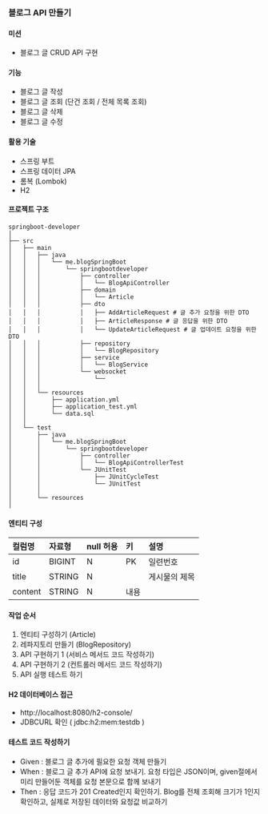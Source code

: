 ### 블로그 API 만들기

#### 미션
- 블로그 글 CRUD API 구현

#### 기능
- 블로그 글 작성
- 블로그 글 조회 (단건 조회 / 전체 목록 조회)
- 블로그 글 삭제
- 블로그 글 수정

#### 활용 기술
- 스프링 부트
- 스프링 데이터 JPA
- 롬복 (Lombok)
- H2

#### 프로젝트 구조
```
springboot-developer
│
├── src
│   ├── main
│   │   ├── java
│   │   │   └── me.blogSpringBoot
│   │   │       └── springbootdeveloper
│   │   │           ├── controller
│   │   │           │   └── BlogApiController
│   │   │           ├── domain
│   │   │           │   └── Article
│   │   │           ├── dto
│   │   │           │   ├── AddArticleRequest # 글 추가 요청을 위한 DTO 
│   │   │           │   ├── ArticleResponse # 글 응답을 위한 DTO
│   │   │           │   └── UpdateArticleRequest # 글 업데이트 요청을 위한 DTO
│   │   │           ├── repository
│   │   │           │   └── BlogRepository
│   │   │           ├── service
│   │   │           │   └── BlogService
│   │   │           └── websocket
│   │   │               └── 
│   │   │
│   │   └── resources
│   │       ├── application.yml
│   │       ├── application_test.yml
│   │       └── data.sql
│   │
│   └── test
│       ├── java
│       │   └── me.blogSpringBoot
│       │       └── springbootdeveloper
│       │           ├── controller
│       │           │   └── BlogApiControllerTest
│       │           └── JUnitTest
│       │               ├── JUnitCycleTest
│       │               └── JUnitTest
│       │
│       └── resources
│
```
#### 엔티티 구성
|컬럼명|자료형| null 허용 | 키  | 설명 |
|:-----|:------|:--------|:---|:-----|
| id | BIGINT | N       | PK | 일련번호 |
| title | STRING | N    |    | 게시물의 제목 |
| content | STRING | N  | 내용 |

#### 작업 순서
1. 엔티티 구성하기 (Article)
2. 레파지토리 만들기 (BlogRepository)
3. API 구현하기 1 (서비스 메서드 코드 작성하기)
4. API 구현하기 2 (컨트롤러 메서드 코드 작성하기)
5. API 실행 테스트 하기

#### H2 데이터베이스 접근
- http://localhost:8080/h2-console/
- JDBCURL 확인 ( jdbc:h2:mem:testdb )

#### 테스트 코드 작성하기
- Given : 블로그 글 추가에 필요한 요청 객체 만들기
- When : 블로그 글 추가 API에 요청 보내기. 요청 타입은 JSON이며, given절에서 미리 만들어둔 객체를 요청 본문으로 함께 보내기
- Then : 응답 코드가 201 Created인지 확인하기. Blog를 전체 조회해 크기가 1인지 확인하고, 실제로 저장된 데이터와 요청값 비교하기